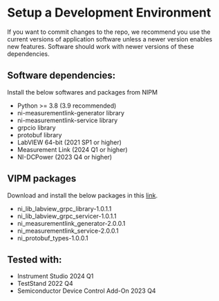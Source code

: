 # Setup a Development Environment
If you want to commit changes to the repo, we recommend you use the current versions of application software unless a newer version enables new features. Software should work with newer versions of these dependencies.

## Software dependencies:
Install the below softwares and packages from NIPM

- Python >= 3.8 (3.9 recommended)
- ni-measurementlink-generator library
- ni-measurementlink-service library
- grpcio library
- protobuf library
- LabVIEW 64-bit (2021 SP1 or higher)
- Measurement Link (2024 Q1 or higher)
- NI-DCPower (2023 Q4 or higher)

## VIPM packages

Download and install the below packages in this [link](https://github.com/ni/measurementlink-labview/releases/tag/v2.0.0.1).
- ni_lib_labview_grpc_library-1.0.1.1
- ni_lib_labview_grpc_servicer-1.0.1.1
- ni_measurementlink_generator-2.0.0.1
- ni_measurementlink_service-2.0.0.1
- ni_protobuf_types-1.0.0.1

## Tested with:
- Instrument Studio 2024 Q1
- TestStand 2022 Q4
- Semiconductor Device Control Add-On 2023 Q4